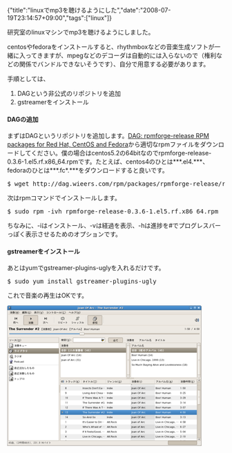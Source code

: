 {"title":"linuxでmp3を聴けるようにした","date":"2008-07-19T23:14:57+09:00","tags":["linux"]}

<!-- DATE: 2008-07-19T14:14:57+00:00 -->
<!-- OLDURL: http://d.hatena.ne.jp/cou929_la/20080719/ -->


<div class="section">
<p>研究室のlinuxマシンでmp3を聴けるようにしました。</p>
<p>centosやfedoraをインストールすると、rhythmboxなどの音楽生成ソフトが一緒に入ってきますが、mpegなどのデコーダは自動的には入らないので（権利などの関係でバンドルできないそうです）、自分で用意する必要があります。</p>
<p>手順としては、</p>

<ol>
<li>DAGという非公式のリポジトリを追加</li>
<li>gstreamerをインストール</li>
</ol>
<h4>DAGの追加</h4>
<p>まずはDAGというリポジトリを追加します。<a href="http://dag.wieers.com/rpm/packages/rpmforge-release/" target="_blank">DAG: rpmforge-release RPM packages for Red Hat, CentOS and Fedora</a>から適切なrpmファイルをダウンロードしてください。僕の場合はcentos5.2の64bitなのでrpmforge-release-0.3.6-1.el5.rf.x86_64.rpmです。たとえば、centos4のひとは***.el4.***、fedoraのひとは***.fc*.***をダウンロードすると良いです。</p>
<pre>
$ wget http://dag.wieers.com/rpm/packages/rpmforge-release/rpmforge-release-0.3.6-1.el5.rf.x86_64.rpm
</pre>

<p>次はrpmコマンドでインストールします。</p>
<pre>
$ sudo rpm -ivh rpmforge-release-0.3.6-1.el5.rf.x86_64.rpm
</pre>

<p>ちなみに、-iはインストール、-vは経過を表示、-hは進捗を#でプログレスバーっぽく表示させるためのオプションです。</p>
<h4>gstreamerをインストール</h4>
<p>あとはyumでgstreamer-plugins-uglyを入れるだけです。</p>
<pre>
$ sudo yum install gstreamer-plugins-ugly
</pre>

<p>これで音楽の再生はOKです。</p>
<img src="images/20080719141053.png"/>
</div>






